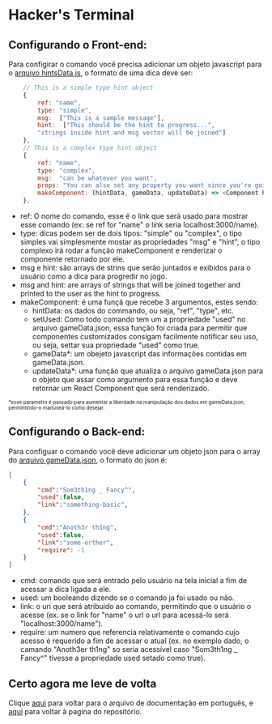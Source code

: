 Hacker's Terminal
=================

Configurando o Front-end:
-------------------------

Para configirar o comando você precisa adicionar um objeto javascript para o [arquivo hintsData.js](Front/src/components/hints/hintsData.js), o formato de uma dica deve ser:
```javascript
    // This is a simple type hint object
    {
        ref: "name",
        type: "simple", 
        msg:  ["This is a sample message"],
        hint:  ["This should be the hint to progress...", 
        "strings inside hint and msg vector will be joined"]
    },
    // This is a complex type hint object
    {
        ref: "name",
        type: "complex",
        msg:  "can be whatever you want",
        props: "You can also set any property you want since you're going to use it manually",
        makeComponent: (hintData, gameData, updateData) => <Component hintsData={hintsData} gameData={gameData} updateData={updateData} />
    },
```

- ref: O nome do comando, esse é o link que será usado para mostrar esse comando (ex: se ref for "name" o link seria  localhost:3000/name).
- type: dicas podem ser de dois tipos: "simple" ou "complex", o tipo simples vai simplesmente mostar as propriedades "msg" e "hint", o tipo complexo irá rodar a função makeComponent e renderizar o componente retornado por ele.
- msg e hint: são arrays de strins que serão juntados e exibidos para o usuário como a dica para progredir no jogo.
- msg and hint: are arrays of strings that will be joined together and printed to the user as the hint to progress.
- makeComponent: é uma funçã que recebe 3 argumentos, estes sendo:
  -  hintData: os dados do commando, ou seja, "ref", "type", etc.
  -  setUsed: Como todo comando tem um a propriedade "used" no arquivo gameData.json, essa função foi criada para permitir que componentes customizados consigam facilmente notificar seu uso, ou seja, settar sua propriedade "used" como true.
  -  gameData*: um obejeto javascript das informações contidas em gameData.json.
  -  updateData*: uma função que atualiza o arquivo gameData.json para o objeto que assar como argumento para essa função e deve retornar um React Component que será renderizado.

<sub><sup> *esse parametro é passado para aumentar a liberdade na manipulação dos dados em gameData.json, permintindo-o manuseá-lo como desejar.</sup></sup>

Configurando o Back-end:
------------------------

Para configuar o comando você deve adicionar um objeto json para o array do [arquivo gameData.json](Back/gameData.json), o formato do json é:
```json
[
    {
        "cmd":"Som3th1ng _ Fancy^",
        "used":false,
        "link":"something-basic",
    },
    {
        "cmd":"Anoth3r th1ng",
        "used":false,
        "link":"some-orther", 
        "require": -1
    }
]
```
- cmd: comando que será entrado pelo usuário na tela inicial a fim de acessar a dica ligada a ele.
- used: um booleando dizendo se o comando ja foi usado ou não.
- link: o uri que será atribuido ao comando, permitindo que o usuário o acesse (ex. se o link for "name" o url o url para acessá-lo será "localhost:3000/name").
- require: um numero que referencia relativamente o comando cujo acesso é requerido a fim de acessar o atual (ex. no exemplo dado, o camando "Anoth3er th1ng" so seria acessível caso "Som3th1ng _ Fancy^" tivesse a propriedade used setado como true).

Certo agora me leve de volta
----------------------------
Clique [aqui](portugues.md) para voltar para o arquivo de documentação em português, e [aqui](https://github.com/EdPirro/REACT-hacker-terminal) para voltar à pagina do repositório.